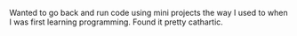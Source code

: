 Wanted to go back and run code using mini projects the way I used to when I was first learning programming. Found it pretty cathartic. 